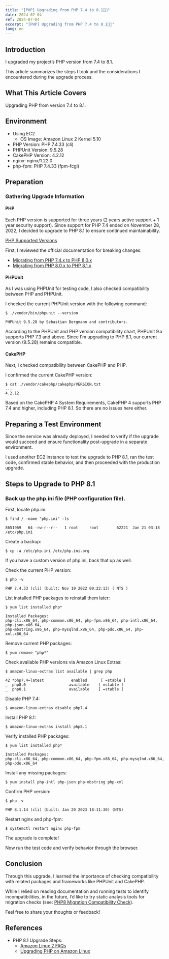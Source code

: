 ```yaml
---
title: "[PHP] Upgrading from PHP 7.4 to 8.1🐘✨"
date: 2024-07-04
ref: 2024-07-04
excerpt: "[PHP] Upgrading from PHP 7.4 to 8.1🐘✨"
lang: en
---
```

## Introduction

I upgraded my project’s PHP version from 7.4 to 8.1.

This article summarizes the steps I took and the considerations I encountered during the upgrade process.

## What This Article Covers

Upgrading PHP from version 7.4 to 8.1.

## Environment
- Using EC2
    - OS Image: Amazon Linux 2 Kernel 5.10
- PHP Version: PHP 7.4.33 (cli)
- PHPUnit Version: 9.5.28
- CakePHP Version: 4.2.12
- nginx: nginx/1.22.0
- php-fpm: PHP 7.4.33 (fpm-fcgi)

## Preparation

### Gathering Upgrade Information

#### PHP

Each PHP version is supported for three years (2 years active support + 1 year security support).
Since support for PHP 7.4 ended on November 28, 2022, I decided to upgrade to PHP 8.1 to ensure continued maintainability.

[PHP Supported Versions](https://www.php.net/supported-versions.php)

First, I reviewed the official documentation for breaking changes:
- [Migrating from PHP 7.4.x to PHP 8.0.x](https://www.php.net/manual/en/migration80.php)
- [Migrating from PHP 8.0.x to PHP 8.1.x](https://www.php.net/manual/en/migration81.php)

#### PHPUnit

As I was using PHPUnit for testing code, I also checked compatibility between PHP and PHPUnit.

I checked the current PHPUnit version with the following command:

```
$ ./vendor/bin/phpunit --version

PHPUnit 9.5.28 by Sebastian Bergmann and contributors.
```

According to the PHPUnit and PHP version compatibility chart, PHPUnit 9.x supports PHP 7.3 and above.
Since I'm upgrading to PHP 8.1, our current version (9.5.28) remains compatible.

#### CakePHP

Next, I checked compatibility between CakePHP and PHP.

I confirmed the current CakePHP version:

```
$ cat ./vendor/cakephp/cakephp/VERSION.txt
...
4.2.12
```

Based on the CakePHP 4 System Requirements, CakePHP 4 supports PHP 7.4 and higher, including PHP 8.1. So there are no issues here either.

## Preparing a Test Environment

Since the service was already deployed, I needed to verify if the upgrade would succeed and ensure functionality post-upgrade in a separate environment.

I used another EC2 instance to test the upgrade to PHP 8.1, ran the test code, confirmed stable behavior, and then proceeded with the production upgrade.

## Steps to Upgrade to PHP 8.1

### Back up the php.ini file (PHP configuration file).

First, locate php.ini:

```
$ find / -name "php.ini" -ls

8651969   64 -rw-r--r--   1 root     root        62221  Jan 21 03:18 /etc/php.ini
```

Create a backup:

```
$ cp -a /etc/php.ini /etc/php.ini.org
```

If you have a custom version of php.ini, back that up as well.

Check the current PHP version:

```
$ php -v

PHP 7.4.33 (cli) (built: Nov 19 2022 00:22:13) ( NTS )
```

List installed PHP packages to reinstall them later:

```
$ yum list installed php*

Installed Packages:
php-cli.x86_64, php-common.x86_64, php-fpm.x86_64, php-intl.x86_64, php-json.x86_64,
php-mbstring.x86_64, php-mysqlnd.x86_64, php-pdo.x86_64, php-xml.x86_64
```

Remove current PHP packages:

```
$ yum remove "php*"
```

Check available PHP versions via Amazon Linux Extras:

```
$ amazon-linux-extras list available | grep php

42 *php7.4=latest            enabled      [ =stable ]
_  php8.0                   available    [ =stable ]
_  php8.1                   available    [ =stable ]
```

Disable PHP 7.4:

```
$ amazon-linux-extras disable php7.4
```

Install PHP 8.1:

```
$ amazon-linux-extras install php8.1
```

Verify installed PHP packages:

```
$ yum list installed php*

Installed Packages:
php-cli.x86_64, php-common.x86_64, php-fpm.x86_64, php-mysqlnd.x86_64, php-pdo.x86_64
```

Install any missing packages:

```
$ yum install php-intl php-json php-mbstring php-xml
```

Confirm PHP version:

```
$ php -v

PHP 8.1.14 (cli) (built: Jan 20 2023 18:11:30) (NTS)
```

Restart nginx and php-fpm:

```
$ systemctl restart nginx php-fpm
```

The upgrade is complete!

Now run the test code and verify behavior through the browser.

## Conclusion

Through this upgrade, I learned the importance of checking compatibility with related packages and frameworks like PHPUnit and CakePHP.

While I relied on reading documentation and running tests to identify incompatibilities, in the future, I’d like to try static analysis tools for migration checks (see: [PHP8 Migration Compatibility Check](https://www.bit-hive.com/articles/20230126)).

Feel free to share your thoughts or feedback!

## References
- PHP 8.1 Upgrade Steps:
	- [Amazon Linux 2 FAQs](https://aws.amazon.com/amazon-linux-2/faqs/?nc1=h_ls#topic-0)
	- [Upgrading PHP on Amazon Linux](https://qiita.com/hisatoo/items/d445e831995d82dfe4ab)
